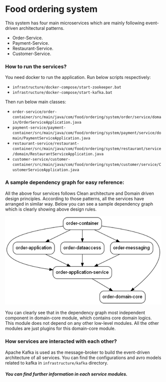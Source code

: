 # Food ordering system
This system has four main microservices which are mainly following event-driven architectural patterns.
- Order-Service.
- Payment-Service.
- Restaurant-Service.
- Customer-Service.

### How to run the services?
You need docker to run the application.
Run below scripts respectively:
- `infrastructure/docker-compose/start-zookeeper.bat`
- `infrastructure/docker-compose/start-kafka.bat`

Then run below main classes:

- `order-service/order-container/src/main/java/com/food/ordering/system/order/service/domain/OrderServiceApplication.java`
- `payment-service/payment-container/src/main/java/com/food/ordering/system/payment/service/domain/PaymentServiceApplication.java`
- `restaurant-service/restaurant-container/src/main/java/com/food/ordering/system/restaurant/service/domain/RestaurantServiceApplication.java`
- `customer-service/customer-container/src/main/java/com/food/ordering/system/customer/service/CustomerServiceApplication.java`

### A sample dependency graph for easy reference:
All the above four services follows Clean architecture and Domain driven design principles. According to those patterns, all the services have arranged in similar way. Below you can see a sample dependency graph which is clearly showing above design rules.

![Alt text](dependency-graph.png?raw=true "Order service dependency graph")

You can clearly see that in the dependency graph most independent component in domain-core module, which contains core domain logics. This module does not depend on any other low-level modules. All the other modules are just plugins for this domain-core module. 

### How services are interacted with each other?
Apache Kafka is used as the message-broker to build the event-driven architecture of all services. You can find the configurations and avro models related to kafka in `infrastructure/kafka` directory.

##### You can find further information in each service modules.